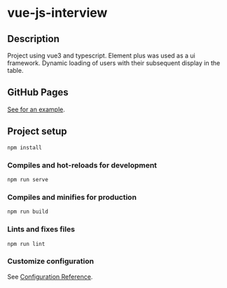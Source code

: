 # vue-js-interview

## Description
Project using vue3 and typescript. Element plus was used as a ui framework. Dynamic loading of users with their subsequent display in the table.

## GitHub Pages
[See for an example](https://slambeable.github.io/ainet-test/).

## Project setup
```
npm install
```

### Compiles and hot-reloads for development
```
npm run serve
```

### Compiles and minifies for production
```
npm run build
```

### Lints and fixes files
```
npm run lint
```

### Customize configuration
See [Configuration Reference](https://cli.vuejs.org/config/).

